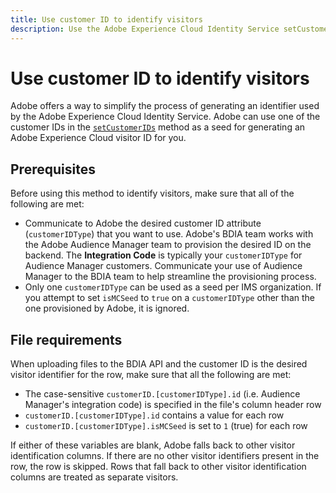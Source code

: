 ```yaml
---
title: Use customer ID to identify visitors
description: Use the Adobe Experience Cloud Identity Service setCustomerIDs to identify visitors.
---
```


# Use customer ID to identify visitors

Adobe offers a way to simplify the process of generating an identifier used by the Adobe Experience Cloud Identity Service. Adobe can use one of the customer IDs in the [`setCustomerIDs`](https://experienceleague.adobe.com/docs/id-service/using/id-service-api/methods/setcustomerids.html) method as a seed for generating an Adobe Experience Cloud visitor ID for you.

## Prerequisites

Before using this method to identify visitors, make sure that all of the following are met:

* Communicate to Adobe the desired customer ID attribute (`customerIDType`) that you want to use. Adobe's BDIA team works with the Adobe Audience Manager team to provision the desired ID on the backend. The **Integration Code** is typically your `customerIDType` for Audience Manager customers. Communicate your use of Audience Manager to the BDIA team to help streamline the provisioning process.
* Only one `customerIDType` can be used as a seed per IMS organization. If you attempt to set `isMCSeed` to `true` on a `customerIDType` other than the one provisioned by Adobe, it is ignored.

## File requirements

When uploading files to the BDIA API and the customer ID is the desired visitor identifier for the row, make sure that all the following are met:

* The case-sensitive `customerID.[customerIDType].id` (i.e. Audience Manager's integration code) is specified in the file's column header row
* `customerID.[customerIDType].id` contains a value for each row
* `customerID.[customerIDType].isMCSeed` is set to `1` (true) for each row

If either of these variables are blank, Adobe falls back to other visitor identification columns. If there are no other visitor identifiers present in the row, the row is skipped. Rows that fall back to other visitor identification columns are treated as separate visitors.
